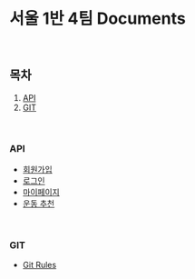 # 서울 1반 4팀 Documents

<br>

## 목차

1. [API](#API)
2. [GIT](#GIT)



<br>

### API

- [회원가입](./api/회원가입.md)
- [로그인](./api/로그인.md)
- [마이페이지](./api/마이페이지.md)
- [운동 추천](./api/운동%20추천.md)



<br>

### GIT

- [Git Rules](./git/git_rules.md)
